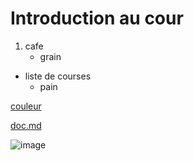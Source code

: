 # Introduction au cour
1. cafe
      * grain

* liste de courses
     * pain
     
[couleur](https://fr.wikipedia.org/wiki/Liste_de_noms_de_couleur)   

[doc.md](doc.md)

![image](https://www.vulgaris-medical.com/sites/default/files/styles/big-lightbox/public/field/image/actualites/2019/03/04//le-chat-source-de-bienfaits-pour-votre-sante.jpg?itok=AqRz_Pfo)
